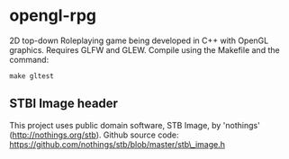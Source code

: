 # opengl-rpg

2D top-down Roleplaying game being developed in C++ with OpenGL graphics. Requires GLFW and GLEW. Compile using the Makefile and the command:

```
make gltest
```

## STBI Image header
This project uses public domain software, STB Image, by 'nothings' (http://nothings.org/stb). Github source code: https://github.com/nothings/stb/blob/master/stb\_image.h
